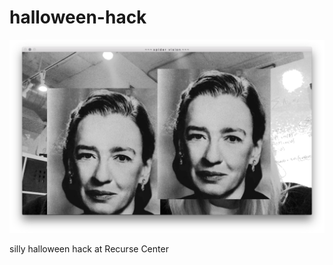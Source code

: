 # halloween-hack

![new alt](https://github.com/vipyne/halloween-hack/blob/master/grace-hoppers.png)

silly halloween hack at Recurse Center
